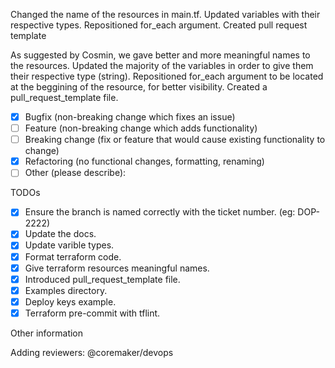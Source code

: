 <!--- Provide a general summary of your changes in the Title above -->

Changed the name of the resources in main.tf. Updated variables with their respective types. Repositioned for_each argument. Created pull request template

<!--- Describe your changes in detail -->

As suggested by Cosmin, we gave better and more meaningful names to the resources. Updated the majority of the variables in order to give them their respective type (string). Repositioned for_each argument to be located at the beggining of the resource, for better visibility. Created a pull_request_template file.

<!--- What types of changes does your code introduce? Put an x in all the boxes that apply -->
<!-- Please try to limit your pull request to one type, submit multiple pull requests if needed -->

- [X] Bugfix (non-breaking change which fixes an issue)
- [ ] Feature (non-breaking change which adds functionality)
- [ ] Breaking change (fix or feature that would cause existing functionality to change)
- [X] Refactoring (no functional changes, formatting, renaming)
- [ ] Other (please describe):

TODOs

<!--- Please ensure all of these TODOs are completed before asking for a review. Remove where unapplicable. -->

- [X] Ensure the branch is named correctly with the ticket number. (eg: DOP-2222)
- [X] Update the docs.
- [X] Update varible types.
- [X] Format terraform code.
- [X] Give terraform resources meaningful names.
- [X] Introduced pull_request_template file.
- [X] Examples directory.
- [X] Deploy keys example.
- [X] Terraform pre-commit with tflint.

Other information

<!-- Any other information that is important to this PR not covered earlier. -->

Adding reviewers:
@coremaker/devops
